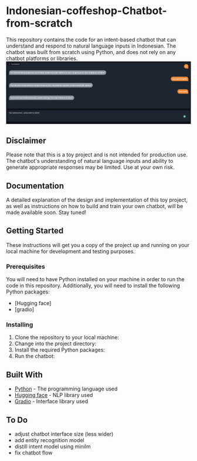 # Indonesian-coffeshop-Chatbot-from-scratch
This repository contains the code for an intent-based chatbot that can understand and respond to natural language inputs in Indonesian. The chatbot was built from scratch using Python, and does not rely on any chatbot platforms or libraries.
![coffeshop-chatbot-with-gradio](ScreenShot.png)

## Disclaimer
Please note that this is a toy project and is not intended for production use. The chatbot's understanding of natural language inputs and ability to generate appropriate responses may be limited. Use at your own risk.

## Documentation

A detailed explanation of the design and implementation of this toy project, as well as instructions on how to build and train your own chatbot, will be made available soon. Stay tuned!


## Getting Started

These instructions will get you a copy of the project up and running on your local machine for development and testing purposes.

### Prerequisites

You will need to have Python installed on your machine in order to run the code in this repository. Additionally, you will need to install the following Python packages:
- [Hugging face]
- [gradio]

### Installing

1. Clone the repository to your local machine:
2. Change into the project directory:
3. Install the required Python packages:
4. Run the chatbot:

## Built With
* [Python](https://www.python.org/) - The programming language used
* [Hugging face](https://huggingface.co/) - NLP library used
* [Gradio](https://gradio.app/) - Interface library used

## To Do
- adjust chatbot interface size (less wider)
- add entity recognition model
- distill intent model using minilm
- fix chatbot flow